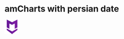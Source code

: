 # amCharts with persian date

![Package Demo][logo]

[logo]: https://github.com/adam-p/markdown-here/raw/master/src/common/images/icon48.png "Logo Title Text 2"
